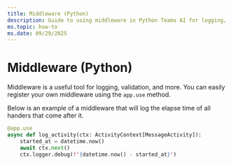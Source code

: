 ```yaml
---
title: Middleware (Python)
description: Guide to using middleware in Python Teams AI for logging, validation, and extending app functionality.
ms.topic: how-to
ms.date: 09/29/2025
---
```


# Middleware (Python)

Middleware is a useful tool for logging, validation, and more.
You can easily register your own middleware using the `app.use` method.

Below is an example of a middleware that will log the elapse time of all handers that come after it.


```python
@app.use
async def log_activity(ctx: ActivityContext[MessageActivity]):
    started_at = datetime.now()
    await ctx.next()
    ctx.logger.debug(f"{datetime.now() - started_at}")
```
